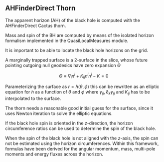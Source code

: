 ## AHFinderDirect Thorn

The apparent horizon (AH) of the black hole is computed with the AHFinderDirect Cactus thorn.

Mass and spin of the BH are computed by means of the isolated horizon formalism implemented in the QuasiLocalMeasures module.

It is important to be able to locate the black hole horizons on the grid.

A marginally trapped surface is a 2-surface in the slice, whose future pointing outgoing null geodesics have zero expansion $\Theta$

$$
\Theta \equiv \nabla_{i} n^{i}+K_{i j} n^{i} n^{j}-K=0
$$

Parameterizing the surface as $r=h(\theta, \phi)$ this can be rewritten as an elliptic equation for $h$ as a function of $\theta$ and $\phi$ where $\gamma_{i j}, \partial_{k} \gamma_{i j}$ and $K_{i j}$ has to be interpolated to the surface.

The thorn needs a reasonable good initial guess for the surface, since it uses Newton iteration to solve the elliptic equations.

 If the black hole spin is oriented in the $z$-direction, the horizon circumference ratios can be used to determine the spin of the black hole.

When the spin of the black hole is not aligned with the $z$-axis, the spin can not be estimated using the horizon circumferences. Within this framework, formulas have been derived for the angular momentum, mass, multi-pole moments and energy fluxes across the horizon.